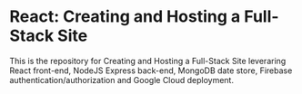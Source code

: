# React: Creating and Hosting a Full-Stack Site
This is the repository for Creating and Hosting a Full-Stack Site leveraring React front-end, NodeJS Express back-end, MongoDB date store, Firebase authentication/authorization and Google Cloud deployment.
